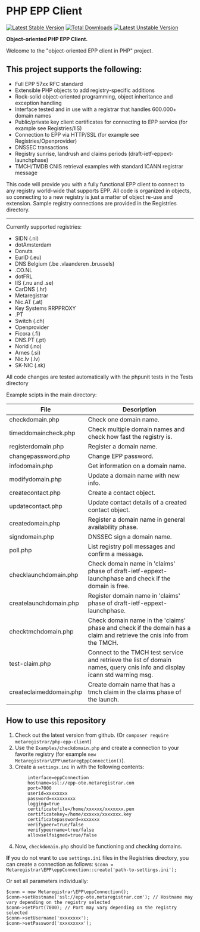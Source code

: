 PHP EPP Client
==============
[![Latest Stable Version](https://poser.pugx.org/metaregistrar/php-epp-client/v/stable)](https://packagist.org/packages/metaregistrar/php-epp-client)
[![Total Downloads](https://poser.pugx.org/metaregistrar/php-epp-client/downloads)](https://packagist.org/packages/metaregistrar/php-epp-client)
[![Latest Unstable Version](https://poser.pugx.org/metaregistrar/php-epp-client/v/unstable)](https://packagist.org/packages/metaregistrar/php-epp-client)



**Object-oriented PHP EPP Client.**

Welcome to the "object-oriented EPP client in PHP" project.

This project supports the following:
------------------------------------

- Full EPP 57xx RFC standard
- Extensible PHP objects to add registry-specific additions
- Rock-solid object-oriented programming, object inheritance and exception handling
- Interface tested and in use with a registrar that handles 600.000+ domain names
- Public/private key client certificates for connecting to EPP service (for example see Registries/IIS)
- Connection to EPP via HTTP/SSL (for example see Registries/Openprovider)
- DNSSEC transactions
- Registry sunrise, landrush and claims periods (draft-ietf-eppext-launchphase)
- TMCH/TMDB CNIS retrieval examples with standard ICANN registrar message

This code will provide you with a fully functional EPP client to connect to any registry world-wide that supports EPP.
All code is organized in objects, so connecting to a new registry is just a matter of object re-use and extension.
Sample registry connections are provided in the Registries directory.

------

Currently supported registries:
- SIDN (.nl)
- dotAmsterdam
- Donuts
- EurID (.eu)
- DNS Belgium (.be .vlaanderen .brussels)
- .CO.NL
- dotFRL
- IIS (.nu and .se)
- CarDNS (.hr)
- Metaregistrar
- Nic.AT (.at)
- Key Systems RRPPROXY
- .PT
- Switch (.ch)
- Openprovider
- Ficora (.fi)
- DNS.PT (.pt)
- Norid (.no)
- Arnes (.si)
- Nic.lv (.lv)
- SK-NIC (.sk)


All code changes are tested automatically with the phpunit tests in the Tests directory

Example scipts in the main directory:

| File                   | Description                                                                                                                 |
-------------------------|------------------------------------------------------------------------------------------------------------------------------
|checkdomain.php         | Check one domain name.                                                                                                      |
|timeddomaincheck.php    | Check multiple domain names and check how fast the registry is.                                                             |
|registerdomain.php      | Register a domain name.                                                                                                     |
|changepassword.php      | Change EPP password.                                                                                                        |
|infodomain.php          | Get information on a domain name.                                                                                           |
|modifydomain.php        | Update a domain name with new info.                                                                                         |
|createcontact.php       | Create a contact object.                                                                                                    |
|updatecontact.php       | Update contact details of a created contact object.                                                                         |
|createdomain.php        | Register a domain name in general availability phase.                                                                       |
|signdomain.php          | DNSSEC sign a domain name.                                                                                                  |
|poll.php                | List registry poll messages and confirm a message.                                                                          |
|checklaunchdomain.php   | Check domain name in 'claims' phase of draft-ietf-eppext-launchphase and check if the domain is free.                       |
|createlaunchdomain.php  | Register domain name in 'claims' phase of draft-ietf-eppext-launchphase.                                                    |
|checktmchdomain.php     | Check domain name in the 'claims' phase and check if the domain has a claim and retrieve the cnis info from the TMCH.       |
|test-claim.php          | Connect to the TMCH test service and retrieve the list of domain names, query cnis info and display icann std warning msg.  |
|createclaimeddomain.php | Create domain name that has a tmch claim in the claims phase of the launch.                                                 |




How to use this repository
--------------------------

1. Check out the latest version from github. (Or `composer require metaregistrar/php-epp-client`)
2. Use the `Examples/checkdomain.php` and create a connection to your favorite registry (for example `new Metaregistrar\EPP\metaregEppConnection()`).
3. Create a `settings.ini` in with the following contents:
```
        interface=eppConnection
        hostname=ssl://epp-ote.metaregistrar.com
        port=7000
        userid=xxxxxxxx
        password=xxxxxxxxx
        logging=true
        certificatefile=/home/xxxxxx/xxxxxxx.pem
        certificatekey=/home/xxxxxx/xxxxxxx.key
        certificatepassword=xxxxxxx
        verifypeer=true/false
        verifypeername=true/false
        allowselfsigned=true/false
```
4. Now, `checkdomain.php` should be functioning and checking domains.

**If** you do not want to use `settings.ini` files in the Registries directory, you can create a connection as follows: 
`$conn = Metaregistrar\EPP\eppConnection::create('path-to-settings.ini');`

Or set all parameters individually:
```
$conn = new Metaregistrar\EPP\eppConnection();
$conn->setHostname('ssl://epp-ote.metaregistrar.com'); // Hostname may vary depending on the registry selected
$conn->setPort(7000); // Port may vary depending on the registry selected
$conn->setUsername('xxxxxxxx');
$conn->setPassword('xxxxxxxxx');
```
